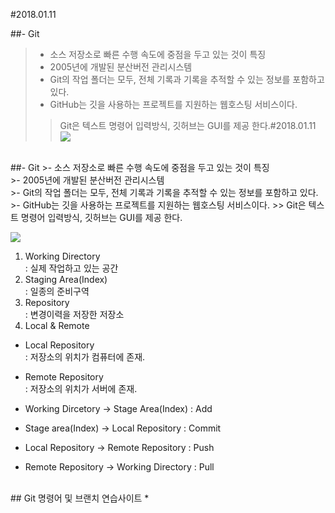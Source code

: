 #2018.01.11

##- Git

>- 소스 저장소로 빠른 수행 속도에 중점을 두고 있는 것이 특징<br>
>- 2005년에 개발된 분산버전 관리시스템<br>
>- Git의 작업 폴더는 모두, 전체 기록과 기록을 추적할 수 있는 정보를 포함하고 있다.
>- GitHub는 깃을 사용하는 프로젝트를 지원하는 웹호스팅 서비스이다.
>> Git은 텍스트 명령어 입력방식, 깃허브는 GUI를 제공 한다.#2018.01.11
![](http://ncc.phinf.naver.net/20151214_80/1450075067578A3Saj_JPEG/1.jpg?type=w646)
<br>
##- Git
>- 소스 저장소로 빠른 수행 속도에 중점을 두고 있는 것이 특징<br>
>- 2005년에 개발된 분산버전 관리시스템<br>
>- Git의 작업 폴더는 모두, 전체 기록과 기록을 추적할 수 있는 정보를 포함하고 있다.
>- GitHub는 깃을 사용하는 프로젝트를 지원하는 웹호스팅 서비스이다.
>> Git은 텍스트 명령어 입력방식, 깃허브는 GUI를 제공 한다.

<br>

![](http://onezeronull.com/files/2016/06/Git-data-transport-commands.png)
<br>

1. Working Directory<br>
: 실제 작업하고 있는 공간
2. Staging Area(Index)<br>
: 일종의 준비구역
3. Repository<br>
: 변경이력을 저장한 저장소
4. Local & Remote

- Local Repository<br>
: 저장소의 위치가 컴퓨터에 존재.<br>
- Remote Repository<br>
: 저장소의 위치가 서버에 존재.<br>

- Working Dircetory -> Stage Area(Index) : Add

- Stage area(Index) -> Local Repository : Commit

- Local Repository -> Remote Repository : Push

- Remote Repository -> Working Directory : Pull

<br>
## Git 명령어 및 브랜치 연습사이트
* <http://pcottle.github.io/learnGitBranching/>
